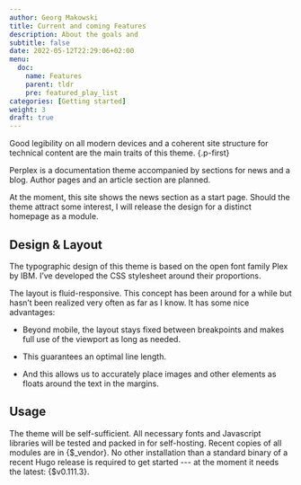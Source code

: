```yaml
---
author: Georg Makowski
title: Current and coming Features
description: About the goals and 
subtitle: false
date: 2022-05-12T22:29:06+02:00 
menu:
  doc:
    name: Features
    parent: tldr
    pre: featured_play_list
categories: [Getting started]
weight: 3
draft: true
---
```


Good legibility on all modern devices and a coherent site structure for technical content are the main traits of this theme.
{.p-first} <!--more-->

Perplex is a documentation theme accompanied by sections for news and a blog. Author pages and an article section are planned.

At the moment, this site shows the news section as a start page. Should the theme attract some interest, I will release the design for a distinct homepage as a module.

## Design & Layout

The typographic design of this theme is based on the open font family Plex by IBM. I’ve developed the CSS stylesheet around their proportions. 

The layout is fluid-responsive. This concept has been around for a while but hasn’t been realized very often as far as I know. It has some nice advantages:

- Beyond mobile, the layout stays fixed between breakpoints and makes full use of the viewport as long as needed.

- This guarantees an optimal line length.

- And this allows us to accurately place images and other elements as floats around the text in the margins.

## Usage

The theme will be self-sufficient. All necessary fonts and Javascript libraries will be tested and packed in for self-hosting. Recent copies of all modules are in {$_vendor}. No other installation than a standard binary of a recent Hugo release is required to get started --- at the moment it needs the latest: {$v0.111.3}.
